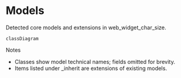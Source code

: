 # Models

Detected core models and extensions in web_widget_char_size.

```mermaid
classDiagram
```

Notes
- Classes show model technical names; fields omitted for brevity.
- Items listed under _inherit are extensions of existing models.
